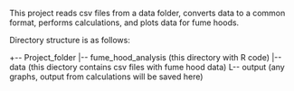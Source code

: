 This project reads csv files from a data folder, converts data to a common format, performs calculations, and plots data for fume hoods. 

Directory structure is as follows:

+-- Project_folder
|-- fume_hood_analysis   (this directory with R code)
|-- data                 (this diectory contains csv files with fume hood data)
L-- output               (any graphs, output from calculations will be saved here)